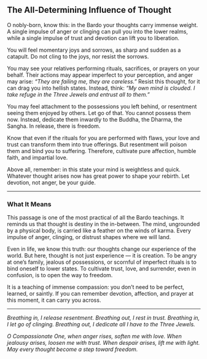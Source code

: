 ## The All-Determining Influence of Thought

O nobly-born, know this: in the Bardo your thoughts carry immense weight. A single impulse of anger or clinging can pull you into the lower realms, while a single impulse of trust and devotion can lift you to liberation.

You will feel momentary joys and sorrows, as sharp and sudden as a catapult. Do not cling to the joys, nor resist the sorrows.

You may see your relatives performing rituals, sacrifices, or prayers on your behalf. Their actions may appear imperfect to your perception, and anger may arise: *“They are failing me, they are careless.”* Resist this thought, for it can drag you into hellish states. Instead, think: *“My own mind is clouded. I take refuge in the Three Jewels and entrust all to them.”*

You may feel attachment to the possessions you left behind, or resentment seeing them enjoyed by others. Let go of that. You cannot possess them now. Instead, dedicate them inwardly to the Buddha, the Dharma, the Sangha. In release, there is freedom.

Know that even if the rituals for you are performed with flaws, your love and trust can transform them into true offerings. But resentment will poison them and bind you to suffering. Therefore, cultivate pure affection, humble faith, and impartial love.

Above all, remember: in this state your mind is weightless and quick. Whatever thought arises now has great power to shape your rebirth. Let devotion, not anger, be your guide.

---

### What It Means

This passage is one of the most practical of all the Bardo teachings. It reminds us that thought is destiny in the in-between. The mind, ungrounded by a physical body, is carried like a feather on the winds of karma. Every impulse of anger, clinging, or distrust shapes where we will land.

Even in life, we know this truth: our thoughts change our experience of the world. But here, thought is not just experience — it is creation. To be angry at one’s family, jealous of possessions, or scornful of imperfect rituals is to bind oneself to lower states. To cultivate trust, love, and surrender, even in confusion, is to open the way to freedom.

It is a teaching of immense compassion: you don’t need to be perfect, learned, or saintly. If you can remember devotion, affection, and prayer at this moment, it can carry you across.

---

*Breathing in, I release resentment.
Breathing out, I rest in trust.
Breathing in, I let go of clinging.
Breathing out, I dedicate all I have to the Three Jewels.*

*O Compassionate One,
when anger rises, soften me with love.
When jealousy arises, loosen me with trust.
When despair arises, lift me with light.
May every thought become a step toward freedom.*
